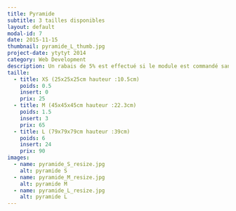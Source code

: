 ```yaml
---
title: Pyramide
subtitle: 3 tailles disponibles
layout: default
modal-id: 7
date: 2015-11-15
thumbnail: pyramide_L_thumb.jpg
project-date: ytytyt 2014
category: Web Development
description: Un rabais de 5% est effectué si le module est commandé sans inserts.
taille:
  - title: XS (25x25x25cm hauteur :10.5cm)
    poids: 0.5
    insert: 0
    prix: 25
  - title: M (45x45x45cm hauteur :22.3cm)
    poids: 1.5
    insert: 3
    prix: 65
  - title: L (79x79x79cm hauteur :39cm)
    poids: 6
    insert: 24
    prix: 90
images:
  - name: pyramide_S_resize.jpg
    alt: pyramide S
  - name: pyramide_M_resize.jpg
    alt: pyramide M
  - name: pyramide_L_resize.jpg
    alt: pyramide L
---
```

